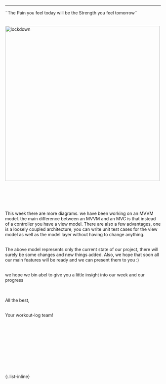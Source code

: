 
---



<div align="left">
  ¨The Pain you feel today will be the Strength you feel tomorrow¨ <br><br><br>
  
  <img src="https://lh6.googleusercontent.com/vTaE5qb-VUylz7syxnzLHBb_0hCOCMLztgwuzJIfOznwUrKFw71OJobBziN5iaciZZpD4Gxr197YlnmTESM-SosD0T8Riq6R8xXlb9bTmgEAqR7C09fugv1Ac7nPbTXjBlXdzT3YpPSfGIkvtw" alt="lockdown" width="500"/>
  
  <br><br><br><br>
  
 This week there are more diagrams. we have been working on an MVVM model. the main difference between an MVVM and an MVC is that instead of a controller you have a view model. There are also a few advantages, one is a loosely coupled architecture, you can write unit test cases for the view model as well as the model layer without having to change anything.  <br><br>

  The above model represents only the current state of our project, there will surely be some changes and new things added. Also, we hope that soon all our main features will be ready and we can present them to you :) <br><br>
  
  we hope we bin abel to give you a little insight into our week and our progress <br><br><br>
  
 
  All the best,<br><br>

  Your workout-log team!<br><br><br><br><br>

</div>

 <script src="https://utteranc.es/client.js"
          repo="DHBW-TrainingApp/Blog"
          issue-term="pathname"
          label="Blog Comment"
          theme="github-light"
          crossorigin="anonymous"
          async>
  </script>
  
  <br>  <br>  <br>  <br>  <br>
  

{:.list-inline}
